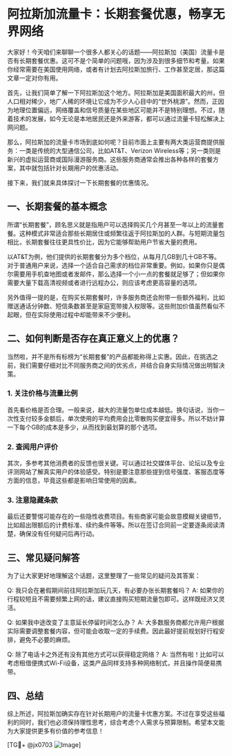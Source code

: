 # 阿拉斯加流量卡：长期套餐优惠，畅享无界网络

大家好！今天咱们来聊聊一个很多人都关心的话题——阿拉斯加（美国）流量卡是否有长期套餐优惠。这可不是个简单的问题哦，因为涉及到很多细节和考量。如果你经常需要在美国使用网络，或者有计划去阿拉斯加旅行、工作甚至定居，那这篇文章一定对你有用。

首先，让我们简单了解一下阿拉斯加这个地方。阿拉斯加是美国面积最大的州，但人口相对稀少，地广人稀的环境让它成为不少人心目中的“世外桃源”。然而，正因为地理位置偏远，网络覆盖和信号质量在某些地区可能并不是特别理想。不过，随着技术的发展，如今无论是本地居民还是外来游客，都可以通过流量卡轻松解决上网问题。

那么，阿拉斯加的流量卡市场到底如何呢？目前市面上主要有两大类运营商提供服务：一类是传统的大型通信公司，比如AT&T、Verizon Wireless等；另一类则是新兴的虚拟运营商或国际漫游服务商。这些服务商通常会推出各种各样的套餐方案，其中就包括针对长期用户的优惠活动。

接下来，我们就来具体探讨一下长期套餐的优惠情况。

## 一、长期套餐的基本概念

所谓“长期套餐”，顾名思义就是指用户可以选择购买几个月甚至一年以上的流量套餐。这种模式非常适合那些长期居住或频繁往返于阿拉斯加的人群。与短期流量包相比，长期套餐往往更具性价比，因为它能够帮助用户节省大量的费用。

以AT&T为例，他们提供的长期套餐分为多个档位，从每月几GB到几十GB不等。对于普通用户来说，选择一个适合自己需求的档位非常重要。例如，如果你只是偶尔需要用手机查地图或者发邮件，那么选择一个小一点的套餐就足够了；但如果你需要大量下载高清视频或者进行远程办公，则应该考虑更高容量的选项。

另外值得一提的是，在购买长期套餐时，许多服务商还会附带一些额外福利，比如赠送通话分钟数、短信条数甚至是家庭宽带接入权限等。这些附加价值虽然看似不起眼，但在实际使用过程中却能带来不少便利。

## 二、如何判断是否存在真正意义上的优惠？

当然啦，并不是所有标榜为“长期套餐”的产品都能称得上实惠。因此，在挑选之前，我们需要仔细对比不同服务商之间的优劣点，并结合自身实际情况做出明智决策。

### 1. 关注价格与流量比例
首先看价格是否合理。一般来说，越大的流量包单位成本越低。换句话说，当你一次性支付较多金额后，单次使用的平均费用会比零散购买便宜得多。所以不妨计算一下每个GB的成本是多少，从而找到最划算的那个选项。

### 2. 查阅用户评价
其次，多参考其他消费者的反馈也很关键。可以通过社交媒体平台、论坛以及专业评测网站了解真实用户的体验感受。特别是要注意那些提到信号强度、客服态度等方面的信息，毕竟这些都是影响日常使用的因素。

### 3. 注意隐藏条款
最后还要警惕可能存在的一些隐性收费项目。有些商家可能会故意模糊关键细节，比如超出限额后的计费标准、续约条件等等。所以在签订合同前一定要逐条阅读清楚，确保没有任何疑问后再行动。

## 三、常见疑问解答

为了让大家更好地理解这个话题，这里整理了一些常见的疑问及其答案：

Q: 我只会在暑假期间前往阿拉斯加玩几天，有必要办张长期套餐吗？
A: 如果你的行程较短且不需要频繁上网的话，建议直接购买短期流量包即可。这样既经济又灵活。

Q: 如果我中途改变了主意延长停留时间怎么办？
A: 大多数服务商都允许用户根据实际需要调整套餐内容，但可能会收取一定的手续费。因此最好提前规划好行程安排，避免不必要的麻烦。

Q: 除了电话卡之外还有没有其他方式可以获得稳定网络？
A: 当然有啦！比如可以考虑租借便携式Wi-Fi设备，这类产品同样支持多种网络制式，并且操作简便易携带。

## 四、总结

综上所述，阿拉斯加确实存在针对长期用户的流量卡优惠方案。不过在享受这些福利的同时，我们也必须保持理性思考，综合考虑个人需求与预算限制。希望本文能为大家提供更多有价值的参考信息！

[TG💪+ @jx0703 ![Image](https://github.com/user-attachments/assets/dbca1d08-cadb-493c-b0ec-ad6f7a83f270)]